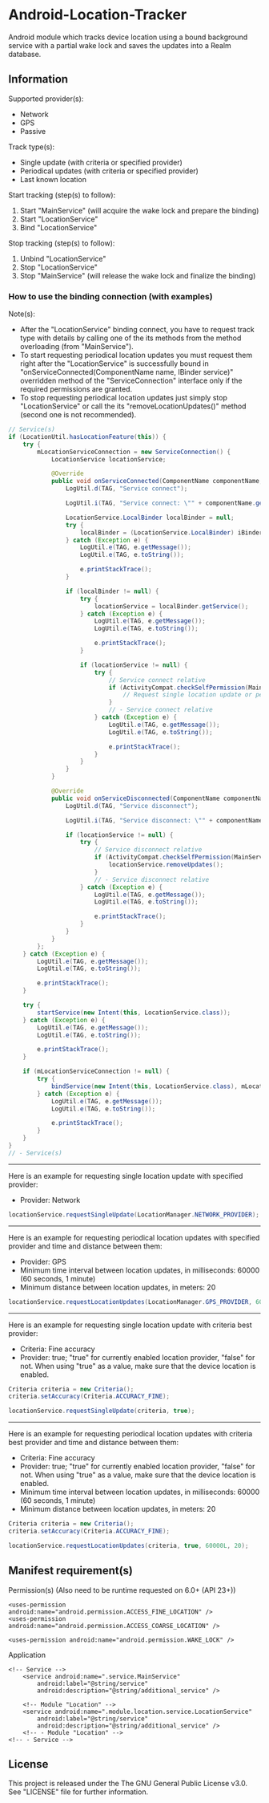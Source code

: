 # Android-Location-Tracker
Android module which tracks device location using a bound background service with a partial wake lock and saves the updates into a Realm database.

## Information
Supported provider(s):
- Network
- GPS
- Passive

Track type(s):
- Single update (with criteria or specified provider)
- Periodical updates (with criteria or specified provider)
- Last known location

Start tracking (step(s) to follow):
1. Start "MainService" (will acquire the wake lock and prepare the binding)
2. Start "LocationService"
3. Bind "LocationService"

Stop tracking (step(s) to follow):
1. Unbind "LocationService"
2. Stop "LocationService"
3. Stop "MainService" (will release the wake lock and finalize the binding)

### How to use the binding connection (with examples)
Note(s):
- After the "LocationService" binding connect, you have to request track type with details by calling one of the its methods from the method overloading (from "MainService").
- To start requesting periodical location updates you must request them right after the "LocationService" is successfully bound in "onServiceConnected(ComponentName name, IBinder service)" overridden method of the "ServiceConnection" interface only if the required permissions are granted.
- To stop requesting periodical location updates just simply stop "LocationService" or call the its "removeLocationUpdates()" method (second one is not recommended).


```java
// Service(s)
if (LocationUtil.hasLocationFeature(this)) {
    try {
        mLocationServiceConnection = new ServiceConnection() {
            LocationService locationService;

            @Override
            public void onServiceConnected(ComponentName componentName, IBinder iBinder) {
                LogUtil.d(TAG, "Service connect");

                LogUtil.i(TAG, "Service connect: \"" + componentName.getShortClassName() + "\"");

                LocationService.LocalBinder localBinder = null;
                try {
                    localBinder = (LocationService.LocalBinder) iBinder;
                } catch (Exception e) {
                    LogUtil.e(TAG, e.getMessage());
                    LogUtil.e(TAG, e.toString());

                    e.printStackTrace();
                }

                if (localBinder != null) {
                    try {
                        locationService = localBinder.getService();
                    } catch (Exception e) {
                        LogUtil.e(TAG, e.getMessage());
                        LogUtil.e(TAG, e.toString());

                        e.printStackTrace();
                    }

                    if (locationService != null) {
                        try {
                            // Service connect relative
                            if (ActivityCompat.checkSelfPermission(MainService.this, Manifest.permission.ACCESS_FINE_LOCATION) == PackageManager.PERMISSION_GRANTED && ActivityCompat.checkSelfPermission(MainService.this, Manifest.permission.ACCESS_COARSE_LOCATION) == PackageManager.PERMISSION_GRANTED) {
                                // Request single location update or periodical location updates
                            }
                            // - Service connect relative
                        } catch (Exception e) {
                            LogUtil.e(TAG, e.getMessage());
                            LogUtil.e(TAG, e.toString());

                            e.printStackTrace();
                        }
                    }
                }
            }

            @Override
            public void onServiceDisconnected(ComponentName componentName) {
                LogUtil.d(TAG, "Service disconnect");

                LogUtil.i(TAG, "Service disconnect: \"" + componentName.getShortClassName() + "\"");

                if (locationService != null) {
                    try {
                        // Service disconnect relative
                        if (ActivityCompat.checkSelfPermission(MainService.this, Manifest.permission.ACCESS_FINE_LOCATION) == PackageManager.PERMISSION_GRANTED && ActivityCompat.checkSelfPermission(MainService.this, Manifest.permission.ACCESS_COARSE_LOCATION) == PackageManager.PERMISSION_GRANTED) {
                            locationService.removeUpdates();
                        }
                        // - Service disconnect relative
                    } catch (Exception e) {
                        LogUtil.e(TAG, e.getMessage());
                        LogUtil.e(TAG, e.toString());

                        e.printStackTrace();
                    }
                }
            }
        };
    } catch (Exception e) {
        LogUtil.e(TAG, e.getMessage());
        LogUtil.e(TAG, e.toString());

        e.printStackTrace();
    }

    try {
        startService(new Intent(this, LocationService.class));
    } catch (Exception e) {
        LogUtil.e(TAG, e.getMessage());
        LogUtil.e(TAG, e.toString());

        e.printStackTrace();
    }

    if (mLocationServiceConnection != null) {
        try {
            bindService(new Intent(this, LocationService.class), mLocationServiceConnection, Context.BIND_AUTO_CREATE);
        } catch (Exception e) {
            LogUtil.e(TAG, e.getMessage());
            LogUtil.e(TAG, e.toString());

            e.printStackTrace();
        }
    }
}
// - Service(s)
```

<hr />

<p>Here is an example for requesting single location update with specified provider:</p>
<ul>
  <li>Provider: Network</li>
</ul>

```java
locationService.requestSingleUpdate(LocationManager.NETWORK_PROVIDER);
```

<hr />

<p>Here is an example for requesting periodical location updates with specified provider and time and distance between them:</p>
<ul>
  <li>Provider: GPS</li>
  <li>Minimum time interval between location updates, in milliseconds: 60000 (60 seconds, 1 minute)</li>
  <li>Minimum distance between location updates, in meters: 20</li>
</ul>

```java
locationService.requestLocationUpdates(LocationManager.GPS_PROVIDER, 60000L, 20);
```

<hr />

<p>Here is an example for requesting single location update with criteria best provider:</p>
<ul>
  <li>Criteria: Fine accuracy</li>
  <li>Provider: true; "true" for currently enabled location provider, "false" for not. When using "true" as a value, make sure that the device location is enabled.</li>
</ul>

```java
Criteria criteria = new Criteria();
criteria.setAccuracy(Criteria.ACCURACY_FINE);

locationService.requestSingleUpdate(criteria, true);
```

<hr />

<p>Here is an example for requesting periodical location updates with criteria best provider and time and distance between them:</p>
<ul>
  <li>Criteria: Fine accuracy</li>
  <li>Provider: true; "true" for currently enabled location provider, "false" for not. When using "true" as a value, make sure that the device location is enabled.</li>
  <li>Minimum time interval between location updates, in milliseconds: 60000 (60 seconds, 1 minute)</li>
  <li>Minimum distance between location updates, in meters: 20</li>
</ul>

```java
Criteria criteria = new Criteria();
criteria.setAccuracy(Criteria.ACCURACY_FINE);

locationService.requestLocationUpdates(criteria, true, 60000L, 20);
```


## Manifest requirement(s)
Permission(s) (Also need to be runtime requested on 6.0+ (API 23+))
<?xml version="1.0" encoding="utf-8"?>
<manifest xmlns:android="http://schemas.android.com/apk/res/android">

    <uses-permission android:name="android.permission.ACCESS_FINE_LOCATION" />
    <uses-permission android:name="android.permission.ACCESS_COARSE_LOCATION" />
    
    <uses-permission android:name="android.permission.WAKE_LOCK" />
</manifest>


Application
<?xml version="1.0" encoding="utf-8"?>
<manifest xmlns:android="http://schemas.android.com/apk/res/android">

    <!-- Service -->
        <service android:name=".service.MainService"
            android:label="@string/service"
            android:description="@string/additional_service" />
            
        <!-- Module "Location" -->
        <service android:name=".module.location.service.LocationService"
            android:label="@string/service"
            android:description="@string/additional_service" />
        <!-- - Module "Location" -->
    <!-- - Service -->
</manifest>

## License
This project is released under the The GNU General Public License v3.0. See "LICENSE" file for further information.
